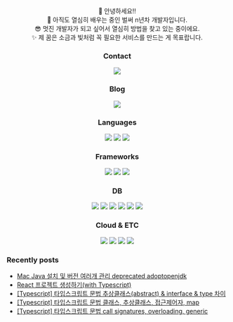 <p align="center">
👋 안녕하세요!! <br>
🌱 아직도 열심히 배우는 중인 벌써 n년차 개발자입니다.  <br>
😎 멋진 개발자가 되고 싶어서 열심히 방법을 찾고 있는 중이에요.  <br>
✨ 제 꿈은 소금과 빛처럼 꼭 필요한 서비스를 만드는 게 목표랍니다.  <br>
</p>


<!--
**yunjigo92/yunjigo92** is a ✨ _special_ ✨ repository because its `README.md` (this file) appears on your GitHub profile.

Here are some ideas to get you started:

- 🔭 I’m currently working on ...
- 🌱 I’m currently learning ...
- 👯 I’m looking to collaborate on ...
- 🤔 I’m looking for help with ...
- 💬 Ask me about ...
- 📫 How to reach me: ...
- 😄 Pronouns: ...
- ⚡ Fun fact: ...
-->
<h3 align="center">Contact</h3>
<p align="center">
 <a href="mailto:yunjigo92@gmail.com" target="_blank">
    <img src="https://img.shields.io/badge/yunjigo92@gmail.com-EA4335?style=flat-square&logo=Gmail&logoColor=white"/></a>
</p>
 
 
<h3 align="center">Blog</h3>
<p align="center">
 <a href="https://goyunji.tistory.com/" target="_blank">
    <img src="https://img.shields.io/badge/Tech_Blog-000000?style=flat-square&logo=Tistory&logoColor=white"/></a>
</p>


<h3 align="center">Languages</h3>
<p align="center">
  <img src="https://img.shields.io/badge/Java-007396?style=flat-square&logo=Java&logoColor=white"/>
  <img src="https://img.shields.io/badge/Go-00ADD8?style=flat-square&logo=Go&logoColor=white"/>
  <img src="https://img.shields.io/badge/TypeScript-3178C6?style=flat-square&logo=TypeScript&logoColor=white"/>
<br>
</p>

<h3 align="center">Frameworks</h3>
<p align="center">
  <img src="https://img.shields.io/badge/Spring-6DB33F?style=flat-square&logo=Spring&logoColor=white"/>
  <img src="https://img.shields.io/badge/Spring_Boot-6DB33F?style=flat-square&logo=SpringBoot&logoColor=white"/>
  <img src="https://img.shields.io/badge/NestJS-E0234E?style=flat-square&logo=NestJS&logoColor=white"/>
</p>

<h3 align="center">DB</h3>
<p align="center">
  <img src="https://img.shields.io/badge/My_SQL-4479A1?style=flat-square&logo=MySQL&logoColor=white"/>
  <img src="https://img.shields.io/badge/SQLite-003B57?style=flat-square&logo=SQLite&logoColor=white"/>
  <img src="https://img.shields.io/badge/Oracle-F80000?style=flat-square&logo=Oracle&logoColor=white"/>
<img src="https://img.shields.io/badge/MongoDB-47A248?style=flat-square&logo=MongoDB&logoColor=white"/>
  <img src="https://img.shields.io/badge/Apache_Cassandra-1287B1?style=flat-square&logo=ApacheCassandra&logoColor=white"/>
  <img src="https://img.shields.io/badge/Redis-DC382D?style=flat-square&logo=Redis&logoColor=white"/>
</p>


<h3 align="center">Cloud & ETC</h3>
<p align="center">
  <img src="https://img.shields.io/badge/Kubernetes-326CE5?style=flat-square&logo=Kubernetes&logoColor=white"/>
  <img src="https://img.shields.io/badge/Docker-2496ED?style=flat-square&logo=Docker&logoColor=white"/>
  <img src="https://img.shields.io/badge/Apache_Kafka-231F20?style=flat-square&logo=ApacheKafka&logoColor=white"/>
  <img src="https://img.shields.io/badge/Elasticsearch-005571?style=flat-square&logo=Elasticsearch&logoColor=white"/>
</p>


### Recently posts
<!-- BLOG-POST-LIST:START -->
- [Mac Java 설치 및 버전 여러개 관리 deprecated adoptopenjdk](https://goyunji.tistory.com/172)
- [React 프로젝트 생성하기&lpar;with Typescript&rpar;](https://goyunji.tistory.com/171)
- [[Typescript]  타입스크립트 문법 추상클래스&lpar;abstract&rpar; &amp; interface &amp; type 차이](https://goyunji.tistory.com/170)
- [[Typescript]  타입스크립트 문법 클래스, 추상클래스, 접근제어자, map](https://goyunji.tistory.com/169)
- [[Typescript]  타입스크립트 문법 call signatures, overloading, generic](https://goyunji.tistory.com/168)
<!-- BLOG-POST-LIST:END -->
